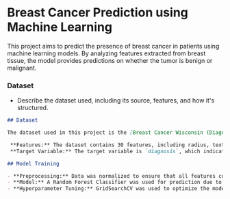 # Breast Cancer Prediction using Machine Learning

This project aims to predict the presence of breast cancer in patients using machine learning models. 
By analyzing features extracted from breast tissue, the model provides predictions on whether the tumor is benign or malignant.

###  **Dataset**
- Describe the dataset used, including its source, features, and how it's structured.
  

```markdown
## Dataset

The dataset used in this project is the [Breast Cancer Wisconsin (Diagnostic) Data Set] downloaded from kaggle.com

 **Features:** The dataset contains 30 features, including radius, texture, perimeter, area, and smoothness of the cell nuclei.
 **Target Variable:** The target variable is `diagnosis`, which indicates whether the tumor is benign (B) or malignant (M).

## Model Training

- **Preprocessing:** Data was normalized to ensure that all features contribute equally to the model's predictions.
- **Model:** A Random Forest Classifier was used for prediction due to its robustness and high accuracy.
- **Hyperparameter Tuning:** GridSearchCV was used to optimize the model parameters.


